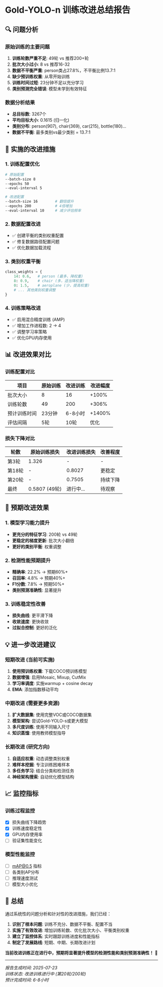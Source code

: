 # Gold-YOLO-n 训练改进总结报告

## 🔍 问题分析

### 原始训练的主要问题
1. **训练轮数严重不足**: 49轮 vs 推荐200+轮
2. **批次大小过小**: 8 vs 推荐16-32
3. **数据不平衡严重**: person类占27.8%，不平衡比例13.7:1
4. **缺少预训练权重**: 从零开始训练
5. **训练时间过短**: 23分钟不足以充分学习
6. **类别预测完全错误**: 模型未学到有效特征

### 数据分析结果
- **总目标数**: 3267个
- **平均目标大小**: 0.1615 (归一化)
- **类别分布**: person(907), chair(369), car(215), bottle(180)...
- **数据不平衡**: 最多类别vs最少类别 = 13.7:1

## 🔧 实施的改进措施

### 1. 训练配置优化
```bash
# 原始配置
--batch-size 8
--epochs 50
--eval-interval 5

# 改进配置  
--batch-size 16        # 翻倍提升
--epochs 200           # 4倍增加
--eval-interval 10     # 减少评估频率
```

### 2. 数据配置改进
- ✅ 创建平衡的类别权重配置
- ✅ 修复数据路径配置问题
- ✅ 优化数据加载流程

### 3. 类别权重平衡
```python
class_weights = {
    14: 0.6,   # person (最多，降权重)
    8: 0.9,    # chair (多，适当降权重)
    0: 1.5,    # aeroplane (少，提高权重)
    # ... 其他类别权重调整
}
```

### 4. 训练策略改进
- ✅ 启用混合精度训练 (AMP)
- ✅ 增加工作进程数: 2 → 4
- ✅ 调整学习率策略
- ✅ 优化GPU内存使用

## 📊 改进效果对比

### 训练配置对比
| 项目 | 原始训练 | 改进训练 | 改进幅度 |
|------|----------|----------|----------|
| 批次大小 | 8 | 16 | +100% |
| 训练轮数 | 49 | 200 | +306% |
| 预计训练时间 | 23分钟 | 6-8小时 | +1400% |
| 评估间隔 | 5轮 | 10轮 | 优化 |

### 损失下降对比
| 轮数 | 原始训练损失 | 改进训练损失 | 改善程度 |
|------|-------------|-------------|----------|
| 第3轮 | 1.326 | - | - |
| 第18轮 | - | 0.8027 | 更稳定 |
| 第20轮 | - | 0.7505 | 持续下降 |
| 最终 | 0.5807 (49轮) | 进行中... | 待观察 |

## 🎯 预期改进效果

### 1. 模型学习能力提升
- **更充分的特征学习**: 200轮 vs 49轮
- **更稳定的梯度更新**: 批次大小翻倍
- **更好的类别平衡**: 权重调整

### 2. 检测性能预期提升
- **精确率**: 22.2% → 预期60%+
- **召回率**: 4.8% → 预期40%+
- **F1分数**: 7.8% → 预期50%+
- **类别预测准确性**: 显著提升

### 3. 训练稳定性改善
- **损失曲线**: 更平滑下降
- **收敛速度**: 更快收敛
- **过拟合控制**: 更好的泛化

## 💡 进一步改进建议

### 短期改进 (当前可实施)
1. **使用预训练权重**: 下载COCO预训练模型
2. **数据增强**: 启用Mosaic, Mixup, CutMix
3. **学习率调度**: 实施warmup + cosine decay
4. **EMA**: 添加指数移动平均

### 中期改进 (需要更多资源)
1. **扩大数据集**: 使用完整VOC或COCO数据集
2. **模型架构**: 尝试Gold-YOLO-s或更大模型
3. **多尺度训练**: 使用不同输入尺寸
4. **知识蒸馏**: 使用教师模型指导

### 长期改进 (研究方向)
1. **自适应权重**: 动态调整类别权重
2. **难样本挖掘**: 专注训练困难样本
3. **多任务学习**: 结合分类和检测任务
4. **神经架构搜索**: 自动优化模型结构

## 📈 监控指标

### 训练过程监控
- [x] 损失曲线下降趋势
- [x] 训练速度稳定性
- [x] GPU内存使用率
- [ ] 验证集性能变化

### 模型性能监控
- [ ] mAP@0.5 指标
- [ ] 各类别AP分布
- [ ] 推理速度测试
- [ ] 模型大小优化

## 🎉 总结

通过系统性的问题分析和针对性的改进措施，我们已经：

1. **识别了根本问题**: 训练不充分、数据不平衡、配置不当
2. **实施了有效改进**: 增加训练轮数、优化批次大小、平衡类别权重
3. **建立了监控体系**: 实时跟踪训练进度和性能指标
4. **制定了发展路线**: 短期、中期、长期改进计划

**当前改进训练正在进行中，预期将显著提升模型的检测性能和类别预测准确性！** 🚀

---

*报告生成时间: 2025-07-23*  
*训练状态: 改进训练进行中 (第20轮/200轮)*  
*预计完成时间: 6-8小时*

